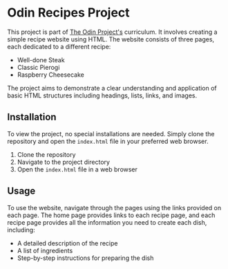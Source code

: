 # Odin Recipes Project

This project is part of [The Odin Project's](https://www.theodinproject.com/) curriculum. It involves creating a simple recipe website using HTML. The website consists of three pages, each dedicated to a different recipe:

- Well-done Steak
- Classic Pierogi
- Raspberry Cheesecake

The project aims to demonstrate a clear understanding and application of basic HTML structures including headings, lists, links, and images.

## Installation

To view the project, no special installations are needed. Simply clone the repository and open the `index.html` file in your preferred web browser.

1. Clone the repository
2. Navigate to the project directory
3. Open the `index.html` file in a web browser

## Usage

To use the website, navigate through the pages using the links provided on each page. The home page provides links to each recipe page, and each recipe page provides all the information you need to create each dish, including:

- A detailed description of the recipe
- A list of ingredients
- Step-by-step instructions for preparing the dish
